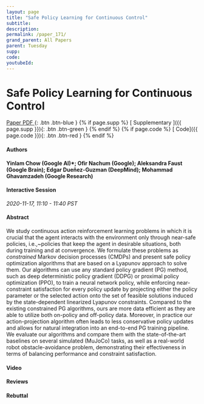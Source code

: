 ```yaml
---
layout: page
title: "Safe Policy Learning for Continuous Control"
subtitle: 
description:
permalink: /paper_171/
grand_parent: All Papers
parent: Tuesday
supp: 
code: 
youtubeId: 
---
```


# Safe Policy Learning for Continuous Control

[<i class="fa fa-file-text-o" aria-hidden="true"></i> Paper PDF ](https://drive.google.com/file/d/1sBMJA0ekiqiNIYptNM8uqv3oapm9UW4z/view){: .btn .btn-blue } {% if page.supp %} [<i class="fa fa-file-text-o" aria-hidden="true"></i> Supplementary ]({{ page.supp }}){: .btn .btn-green } {% endif %} {% if page.code %} [<i class="fa fa-github" aria-hidden="true"></i> Code]({{ page.code }}){: .btn .btn-red }
{% endif %}

#### Authors
**Yinlam Chow (Google AI)*; Ofir Nachum (Google); Aleksandra Faust (Google Brain); Edgar Dueñez-Guzman (DeepMind); Mohammad Ghavamzadeh (Google Research)**

#### Interactive Session
*2020-11-17, 11:10 - 11:40 PST*

#### Abstract
We study continuous action reinforcement learning problems in which it is crucial that the agent interacts with the environment only through near-safe policies, i.e.,~policies that keep the agent in desirable situations, both during training and at convergence. We formulate these problems as <em>constrained</em> Markov decision processes (CMDPs) and present safe policy optimization algorithms that are based on a Lyapunov approach to solve them. Our algorithms can use any standard policy gradient (PG) method, such as deep deterministic policy gradient (DDPG) or proximal policy optimization (PPO), to train a neural network policy, while enforcing near-constraint satisfaction for every policy update by projecting either the policy parameter or the selected action onto the set of feasible solutions induced by the state-dependent linearized Lyapunov constraints. Compared to the existing constrained PG algorithms, ours are more data efficient as they are able to utilize both on-policy and off-policy data. Moreover, in practice our action-projection algorithm often leads to less conservative policy updates and allows for natural integration into an end-to-end PG training pipeline. We evaluate our algorithms and compare them with the state-of-the-art baselines on several simulated (MuJoCo) tasks, as well as a real-world robot obstacle-avoidance problem, demonstrating their effectiveness in terms of balancing performance and constraint satisfaction.

#### Video 

#### Reviews

#### Rebuttal
